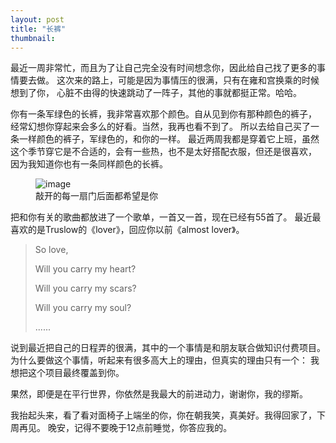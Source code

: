 ```yaml
---
layout: post
title: "长裤"
thumbnail: 
---
```


最近一周非常忙，而且为了让自己完全没有时间想念你，因此给自己找了更多的事情要去做。
这次来的路上，可能是因为事情压的很满，只有在雍和宫换乘的时候想到了你，
心脏不由得的快速跳动了一阵子，其他的事就都挺正常。哈哈。

你有一条军绿色的长裤，我非常喜欢那个颜色。自从见到你有那种颜色的裤子，
经常幻想你穿起来会多么的好看。当然，我再也看不到了。
所以去给自己买了一条一样颜色的裤子，军绿色的，和你的一样。
最近两周我都是穿着它上班，虽然这个季节穿它是不合适的，会有一些热，也不是太好搭配衣服，但还是很喜欢，
因为我知道你也有一条同样颜色的长裤。

<figure>
	<img src="{{ site.baseurl }}/upload/love.jpeg" alt="image">
	<figcaption>
		敲开的每一扇门后面都希望是你
	</figcaption>
</figure>

把和你有关的歌曲都放进了一个歌单，一首又一首，现在已经有55首了。
最近最喜欢的是Truslow的《lover》，回应你以前《almost lover》。

>  So love,
>  
>  Will you carry my heart?
>  
>  Will you carry my scars?
>  
>  Will you carry my soul?
>  
> ......

说到最近把自己的日程弄的很满，其中的一个事情是和朋友联合做知识付费项目。
为什么要做这个事情，听起来有很多高大上的理由，但真实的理由只有一个：
我想把这个项目最终覆盖到你。

果然，即便是在平行世界，你依然是我最大的前进动力，谢谢你，我的缪斯。

我抬起头来，看了看对面椅子上端坐的你，你在朝我笑，真美好。我得回家了，下周再见。
晚安，记得不要晚于12点前睡觉，你答应我的。



